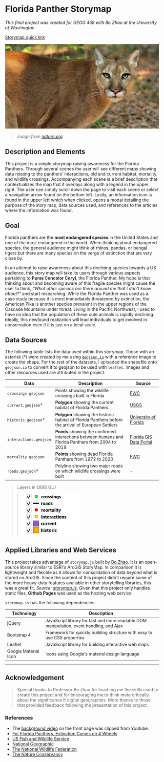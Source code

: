 # Florida Panther Storymap

_This final project was created for GEOG 458 with Bo Zhao at the University of Washington_

[Storymap quick link](https://kcroland.github.io/panthers-storymap/)

![Florida panther](imgs/panther-main.jpg)
> _image from [nature.org](https://www.nature.org/en-us/about-us/where-we-work/united-states/florida/stories-in-florida/save-the-florida-panther/_)_

## Description and Elements
This project is a simple storymap raising awareness for the Florida Panthers. Through several scenes the user will see different maps showing data relating to the panthers' interactions, old and current habitat, mortality, and wildlife crossings. Accompanying each scene is a brief description that contextualizes the map that it overlays along with a legend in the upper right. The user can simply scroll down the page to visit each scene or select a navigation arrow found on the bottom left. Lastly, an information icon is found in the upper left which when clicked, opens a modal detailing the purpose of the story map, data sources used, and references to the articles where the information was found.

## Goal
Florida panthers are the **most endangered species** in the United States and one of the most endangered in the world. When thinking about endangered species, the general audience might think of rhinos, pandas, or bengal tigers but there are many species on the verge of extinction that are very close by.

In an attempt to raise awareness about this declining species towards a US audience, this story map will take its users through various aspects pertaining to **Puma Concolor Coryi**, the Florida Panther. My hope is that thinking about and becoming aware  of this fragile species might cause the user to think, _"What other species are there around me that I don't know about?"_ and start researching. While the Florida Panther was used as a case study because it is most immediately threatened by extinction, the American Pika is another species prevalent in the upper regions of the Cascade Mountains under threat. Living in the Pacific Northwest, I used to have no idea that the population of these cute animals is rapidly declining. Ideally, this newfound realization will lead individuals to get involved in conservation even if it is just on a local scale.

## Data Sources

The following table lists the data used within this storymap. Those with an asterisk (*) were created by me using [`geojson.io`](http://geojson.io/) with a reference image to create the shape. For the rest of the datasets, I uploaded the shapefile onto `geojson.io` to convert it to geojson to be used with `leaflet`. Images and other resources used are attributed in the project.

| Data   | Description  | Source |
|--------|--------------|--------|
| `crossings.geojson`       |   Points showing the wildlife crossings built in Florida          |   [FWC](http://geodata.myfwc.com/datasets/da8f537fae4042799b1d2aff8a77642b_1?geometry=-81.911%2C26.086%2C-80.868%2C26.301)     |
|  `current.geojson`*      |  **Polygon** showing the current habitat of Florida Panthers           |  [USGS](https://www.sciencebase.gov/catalog/item/59f5e20ae4b063d5d307dc45)      |
|  `historic.geojson`*      |   **Polygon** showing the historic habitat of Florida Panthers before the arrival of European Settlers           |  [University of Florida](https://www.researchgate.net/publication/273968104_The_Florida_Panther_Past_Present_and_Future#pf1)      |
|  `interactions.geojson`      |   **Points** showing the confirmed interactions between humans and Florida Panthers from 2004 to 2018           |   [Florida GIS Data Portal](http://geodata.myflorida.com/datasets/myfwc::confirmed-human-florida-panther-interactions)     |
|  `mortality.geojson`      |   **Points** showing dead Florida Panthers from 1972 to 2020          |  [FWC](http://geodata.myfwc.com/datasets/3aa8eaa2a5ee4ce9912ad4d1edd8f613_7)      |
|  `roads.geojson`*         |   Polyline showing two major roads on which wildlife crossings were built           |   -     |

> Layers in QGIS GUI
>
> ![data layers](imgs/schema.jpg)

## Applied Libraries and Web Services

This project takes advantage of `storymap.js` built by [Bo Zhao](https://github.com/jakobzhao/). It is an open-source library similar to ESRI's ArcGIS StoryMap. In comparison it is lightweight and flexible as it allows for consolidation of data beyond what is stored on ArcGIS. Since the content of this project didn't require some of the more heavy-duty features available in other storytelling libraries, this was a great fit. _Source: [storymap.js](https://github.com/jakobzhao/storymap)_. Given that this project only handles static files, **Github Pages** was used as the hosting web service

`storymap.js` has the following dependencies:

| Technology | Description |
|---------|-------------|
|   jQuery      |    JavaScript library for fast and more readable DOM manipulation, event handling, and Ajax         |
|   Bootstrap 4      |   Framework for quickly building structure with easy to use CSS properties          |
|  Leaflet      |  JavaScript library for  building interactive web maps        |
|   Google Material Icon      |   Icons using Google's material design language          |

---

## Acknowledgement

> Special thanks to Professor Bo Zhao for teaching me the skills used to create this project and for encouraging me to think mote critically about the significance if digital geographies. More thanks to those that provided feedback following the presentation of this project.

### References

- The [background video](https://www.youtube.com/watch?v=t-TiDWndD-4") on the front page was clipped from Youtube.
- [For Florida Panthers, Extinction Comes on 4 Wheels](https://blogs.scientificamerican.com/extinction-countdown/for-florida-panthers-extinction-comes-on-4-wheels/)
- [US Fish and Wildlife Service](https://www.fws.gov/refuge/florida_panther/wah/panther.html#:~:text=The%20Florida%20panther%20is%20a,in%20the%20eastern%20United%20States.)
- [National Geographic](https://blog.nationalgeographic.org/2016/06/22/how-one-rescued-florida-panther-is-everybodys-florida-panther/)
- [The National Wildlife Federation](https://www.nwf.org/Educational-Resources/Wildlife-Guide/Mammals/Florida-Panther#:~:text=Florida%20panthers%20are%20about%20six,the%20southwestern%20tip%20of%20Florida.)
- [The Nature Conservancy](https://www.nature.org/en-us/about-us/where-we-work/united-states/florida/stories-in-florida/save-the-florida-panther/)

